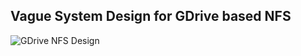 ## Vague System Design for GDrive based NFS
![GDrive NFS Design](https://user-images.githubusercontent.com/60442046/137624227-12b6c2e6-8348-4072-a723-0e73777e6a69.png)

